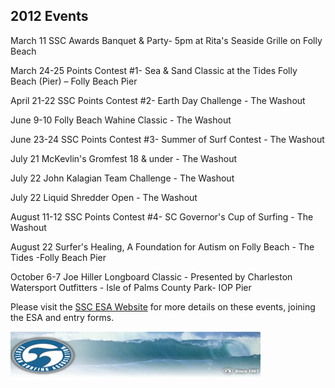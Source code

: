## 2012 Events

March 11 SSC Awards Banquet & Party- 5pm at Rita's Seaside Grille on Folly Beach
 
March 24-25 Points Contest #1- Sea & Sand Classic at the Tides Folly Beach (Pier) – Folly Beach Pier

April 21-22  SSC Points Contest #2- Earth Day Challenge - The Washout

June 9-10 Folly Beach Wahine Classic - The Washout 

June 23-24 SSC Points Contest #3- Summer of Surf Contest - The Washout

July 21 McKevlin's Gromfest 18 & under - The Washout

July 22 John Kalagian Team Challenge - The Washout 

July 22 Liquid Shredder Open - The Washout

August 11-12 SSC Points Contest #4- SC Governor's Cup of Surfing - The Washout

August 22 Surfer's Healing, A Foundation for Autism on Folly Beach - The Tides -Folly Beach Pier

October 6-7 Joe Hiller Longboard Classic - Presented by Charleston Watersport Outfitters - Isle of Palms County Park- IOP Pier

Please visit the [SSC ESA Website](http://ssc.surfesa.org/) for more details on these events, joining the ESA and entry forms.

![ESA](/images/surfesa.png)
